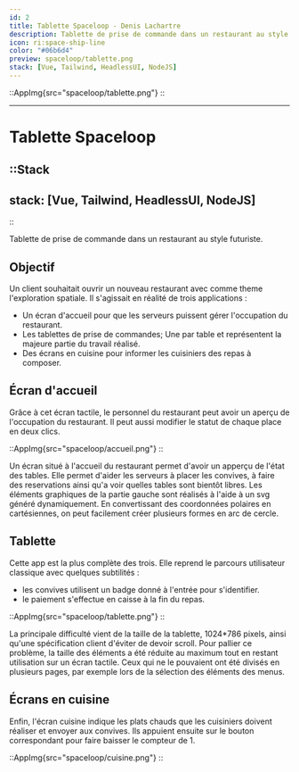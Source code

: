```yaml
---
id: 2
title: Tablette Spaceloop - Denis Lachartre
description: Tablette de prise de commande dans un restaurant au style futuriste.
icon: ri:space-ship-line
color: "#06b6d4"
preview: spaceloop/tablette.png
stack: [Vue, Tailwind, HeadlessUI, NodeJS]
---
```


::AppImg{src="spaceloop/tablette.png"}
::

---

# Tablette Spaceloop

::Stack
---
stack: [Vue, Tailwind, HeadlessUI, NodeJS]
---
::

Tablette de prise de commande dans un restaurant au style futuriste.

## Objectif

Un client souhaitait ouvrir un nouveau restaurant avec comme theme l'exploration spatiale.
Il s'agissait en réalité de trois applications :
- Un écran d'accueil pour que les serveurs puissent gérer l'occupation du restaurant.
- Les tablettes de prise de commandes; Une par table et représentent la majeure partie du travail réalisé.
- Des écrans en cuisine pour informer les cuisiniers des repas à composer.


## Écran d'accueil

Grâce à cet écran tactile, le personnel du restaurant peut avoir un aperçu de l'occupation du restaurant.
Il peut aussi modifier le statut de chaque place en deux clics.

::AppImg{src="spaceloop/accueil.png"}
::

Un écran situé à l'accueil du restaurant permet d'avoir un apperçu de l'état des tables.
Elle permet d'aider les serveurs à placer les convives, à faire des reservations ainsi qu'a voir quelles tables sont bientôt libres.
Les éléments graphiques de la partie gauche sont réalisés à l'aide à un svg généré dynamiquement.
En convertissant des coordonnées polaires en cartésiennes, on peut facilement créer plusieurs formes en arc de cercle.


## Tablette

Cette app est la plus complète des trois. Elle reprend le parcours utilisateur classique avec quelques subtilités :
- les convives utilisent un badge donné à l'entrée pour s'identifier.
- le paiement s'effectue en caisse à la fin du repas.

::AppImg{src="spaceloop/tablette.png"}
::

La principale difficulté vient de la taille de la tablette, 1024*786 pixels, ainsi qu'une spécification client d'éviter de devoir scroll.
Pour pallier ce problème, la taille des éléments a été réduite au maximum tout en restant utilisation sur un écran tactile.
Ceux qui ne le pouvaient ont été divisés en plusieurs pages, par exemple lors de la sélection des éléments des menus.


## Écrans en cuisine

Enfin, l'écran cuisine indique les plats chauds que les cuisiniers doivent réaliser et envoyer aux convives.
Ils appuient ensuite sur le bouton correspondant pour faire baisser le compteur de 1.

::AppImg{src="spaceloop/cuisine.png"}
::
